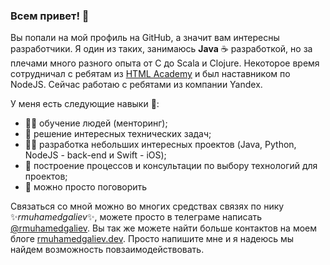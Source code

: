 ### Всем привет! 👋

Вы попали на мой профиль на GitHub, а значит вам интересны разработчики. Я один из таких, занимаюсь **Java** ☕️ разработкой, но за плечами много разного опыта от C до Scala и Clojure. Некоторое время сотрудничал с ребятам из [HTML Academy](https://htmlacademy.ru/study) и был наставником по NodeJS. Сейчас работаю с ребятами из компании Yandex.

У меня есть следующие навыки 🧠:

- 🧙‍♂️ обучение людей (менторинг);
- 🦾 решение интересных технических задач;
- 👨‍💻 разработка небольших интересных проектов (Java, Python, NodeJS - back-end и Swift - iOS);
- 🤯 построение процессов и консультации по выбору технологий для проектов;
- 💬 можно просто поговорить

Связаться со мной можно во многих средствах связях по нику ✨_rmuhamedgaliev_✨, можете просто в телеграме написать [@rmuhamedgaliev](https://t.me/rmuhamedgaliev). Вы так же можете найти больше контактов на моем блоге [rmuhamedgaliev.dev](https://rmuhamedgaliev.dev). Просто напишите мне и я надеюсь мы найдем возможность повзаимодействовать.

